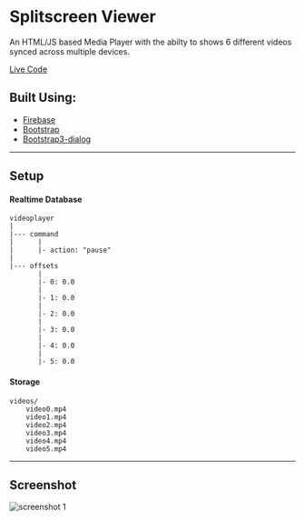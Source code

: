 # Splitscreen Viewer

An HTML/JS based Media Player with the abilty to shows 6 different videos synced across multiple devices.

[Live Code](https://videoplayer-9311f.firebaseapp.com/)

## Built Using:
* [Firebase](https://firebase.google.com/)
* [Bootstrap](http://getbootstrap.com/)
* [Bootstrap3-dialog](https://github.com/nakupanda/bootstrap3-dialog)

---

## Setup

#### Realtime Database
```
videoplayer
|
|--- command
|      |
|      |- action: "pause"
|
|--- offsets
       |
       |- 0: 0.0
       |
       |- 1: 0.0
       |
       |- 2: 0.0
       |
       |- 3: 0.0
       |
       |- 4: 0.0
       |
       |- 5: 0.0
```

#### Storage
```
videos/
	video0.mp4
	video1.mp4
	video2.mp4
	video3.mp4
	video4.mp4
	video5.mp4
```

---

## Screenshot

![screenshot 1](https://cloud.githubusercontent.com/assets/6625384/22629722/6aaf0f06-ebb1-11e6-993f-ef71bfa0e9c9.jpg)

